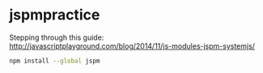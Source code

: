 # jspmpractice

Stepping through this guide:
http://javascriptplayground.com/blog/2014/11/js-modules-jspm-systemjs/


```sh
npm install --global jspm
```